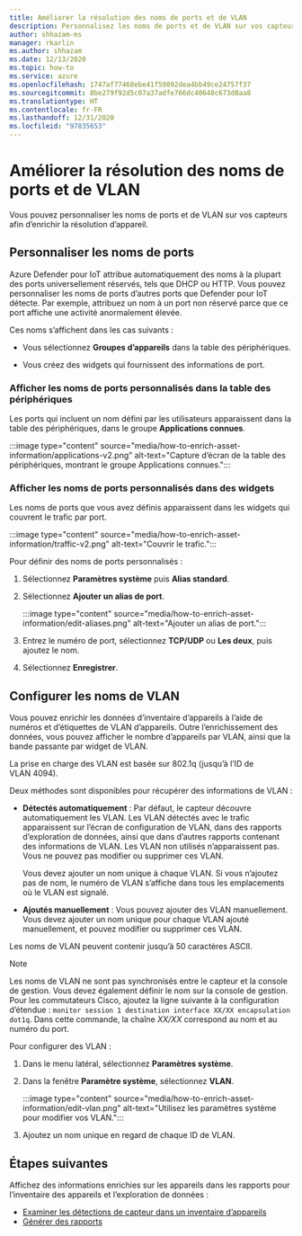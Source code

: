 ```yaml
---
title: Améliorer la résolution des noms de ports et de VLAN
description: Personnalisez les noms de ports et de VLAN sur vos capteurs afin d’enrichir la résolution d’appareil.
author: shhazam-ms
manager: rkarlin
ms.author: shhazam
ms.date: 12/13/2020
ms.topic: how-to
ms.service: azure
ms.openlocfilehash: 1747af77468ebe41f59892dea4bb49ce24757f37
ms.sourcegitcommit: 8be279f92d5c07a37adfe766dc40648c673d8aa8
ms.translationtype: HT
ms.contentlocale: fr-FR
ms.lasthandoff: 12/31/2020
ms.locfileid: "97835653"
---
```

# <a name="enhance-port-and-vlan-name-resolution"></a>Améliorer la résolution des noms de ports et de VLAN

Vous pouvez personnaliser les noms de ports et de VLAN sur vos capteurs afin d’enrichir la résolution d’appareil.

## <a name="customize-port-names"></a>Personnaliser les noms de ports

Azure Defender pour IoT attribue automatiquement des noms à la plupart des ports universellement réservés, tels que DHCP ou HTTP. Vous pouvez personnaliser les noms de ports d’autres ports que Defender pour IoT détecte. Par exemple, attribuez un nom à un port non réservé parce que ce port affiche une activité anormalement élevée.

Ces noms s’affichent dans les cas suivants :

  - Vous sélectionnez **Groupes d’appareils** dans la table des périphériques.

  - Vous créez des widgets qui fournissent des informations de port.

### <a name="view-custom-port-names-in-the-device-map"></a>Afficher les noms de ports personnalisés dans la table des périphériques

Les ports qui incluent un nom défini par les utilisateurs apparaissent dans la table des périphériques, dans le groupe **Applications connues**.

:::image type="content" source="media/how-to-enrich-asset-information/applications-v2.png" alt-text="Capture d’écran de la table des périphériques, montrant le groupe Applications connues.":::

### <a name="view-custom-port-names-in-widgets"></a>Afficher les noms de ports personnalisés dans des widgets

Les noms de ports que vous avez définis apparaissent dans les widgets qui couvrent le trafic par port.

:::image type="content" source="media/how-to-enrich-asset-information/traffic-v2.png" alt-text="Couvrir le trafic.":::

Pour définir des noms de ports personnalisés :

1. Sélectionnez **Paramètres système** puis **Alias standard**.

2. Sélectionnez **Ajouter un alias de port**.

    :::image type="content" source="media/how-to-enrich-asset-information/edit-aliases.png" alt-text="Ajouter un alias de port.":::

3. Entrez le numéro de port, sélectionnez **TCP/UDP** ou **Les deux**, puis ajoutez le nom.

4. Sélectionnez **Enregistrer**.

## <a name="configure-vlan-names"></a>Configurer les noms de VLAN

Vous pouvez enrichir les données d’inventaire d’appareils à l’aide de numéros et d’étiquettes de VLAN d’appareils. Outre l’enrichissement des données, vous pouvez afficher le nombre d’appareils par VLAN, ainsi que la bande passante par widget de VLAN.

La prise en charge des VLAN est basée sur 802.1q (jusqu’à l’ID de VLAN 4094).

Deux méthodes sont disponibles pour récupérer des informations de VLAN :

- **Détectés automatiquement** : Par défaut, le capteur découvre automatiquement les VLAN. Les VLAN détectés avec le trafic apparaissent sur l’écran de configuration de VLAN, dans des rapports d’exploration de données, ainsi que dans d’autres rapports contenant des informations de VLAN. Les VLAN non utilisés n’apparaissent pas. Vous ne pouvez pas modifier ou supprimer ces VLAN. 

  Vous devez ajouter un nom unique à chaque VLAN. Si vous n’ajoutez pas de nom, le numéro de VLAN s’affiche dans tous les emplacements où le VLAN est signalé.

- **Ajoutés manuellement** : Vous pouvez ajouter des VLAN manuellement. Vous devez ajouter un nom unique pour chaque VLAN ajouté manuellement, et pouvez modifier ou supprimer ces VLAN.

Les noms de VLAN peuvent contenir jusqu’à 50 caractères ASCII.

> [!NOTE]
> Les noms de VLAN ne sont pas synchronisés entre le capteur et la console de gestion. Vous devez également définir le nom sur la console de gestion.  
Pour les commutateurs Cisco, ajoutez la ligne suivante à la configuration d’étendue : `monitor session 1 destination interface XX/XX encapsulation dot1q`. Dans cette commande, la chaîne *XX/XX* correspond au nom et au numéro du port.

Pour configurer des VLAN :

1. Dans le menu latéral, sélectionnez **Paramètres système**.

2. Dans la fenêtre **Paramètre système**, sélectionnez **VLAN**.

    :::image type="content" source="media/how-to-enrich-asset-information/edit-vlan.png" alt-text="Utilisez les paramètres système pour modifier vos VLAN.":::

3. Ajoutez un nom unique en regard de chaque ID de VLAN.

## <a name="next-steps"></a>Étapes suivantes

Affichez des informations enrichies sur les appareils dans les rapports pour l’inventaire des appareils et l’exploration de données :

- [Examiner les détections de capteur dans un inventaire d’appareils](how-to-investigate-sensor-detections-in-a-device-inventory.md)
- [Générer des rapports](how-to-generate-reports.md)
